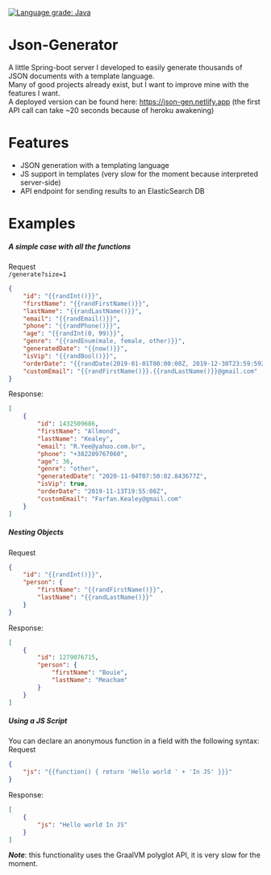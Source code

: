 [![Language grade: Java](https://img.shields.io/lgtm/grade/java/g/Lemick/json-generation.svg?logo=lgtm&logoWidth=18)](https://lgtm.com/projects/g/Lemick/json-generation/context:java)

# Json-Generator

A little Spring-boot server I developed to easily generate thousands of JSON documents with a template language.  
Many of good projects already exist, but I want to improve mine with the features I want.  
A deployed version can be found here: https://json-gen.netlify.app (the first API call can take ~20 seconds because of heroku awakening)  

# Features
- JSON generation with a templating language
- JS support in templates (very slow for the moment because interpreted server-side)
- API endpoint for sending results to an ElasticSearch DB

# Examples
##### A simple case with all the functions 

Request  
```/generate?size=1```  

```json
{
    "id": "{{randInt()}}",
    "firstName": "{{randFirstName()}}",
    "lastName": "{{randLastName()}}",
    "email": "{{randEmail()}}",
    "phone": "{{randPhone()}}",
    "age": "{{randInt(0, 99)}}",
    "genre": "{{randEnum(male, female, other)}}",
    "generatedDate": "{{now()}}",
    "isVip": "{{randBool()}}",
    "orderDate": "{{randDate(2019-01-01T00:00:00Z, 2019-12-30T23:59:59Z)}}",
    "customEmail": "{{randFirstName()}}.{{randLastName()}}@gmail.com"
}
```
Response:
```json
[
    {
        "id": 1432509686,
        "firstName": "Allmond",
        "lastName": "Kealey",
        "email": "R.Yee@yahoo.com.br",
        "phone": "+382209767060",
        "age": 36,
        "genre": "other",
        "generatedDate": "2020-11-04T07:50:02.843677Z",
        "isVip": true,
        "orderDate": "2019-11-13T19:55:08Z",
        "customEmail": "Farfan.Kealey@gmail.com"
    }
]
```

##### Nesting Objects

Request 
```json
{
    "id": "{{randInt()}}",
    "person": {
        "firstName": "{{randFirstName()}}",
        "lastName": "{{randLastName()}}"
    }
}
```
Response:
```json
[
    {
        "id": 1279076715,
        "person": {
            "firstName": "Bouie",
            "lastName": "Meacham"
        }
    }
]
```



##### Using a JS Script

You can declare an anonymous function in a field with the following syntax:  
Request 
```json
{
    "js": "{{function() { return 'Hello world ' + 'In JS' }}}"
}
```
Response:
```json
[
    {
        "js": "Hello world In JS"
    }
]
```

***Note***: this functionality uses the GraalVM polyglot API, it is very slow for the moment.
